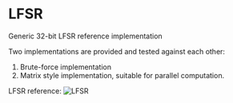 # LFSR
Generic 32-bit LFSR reference implementation

Two implementations are provided and tested against each other:
1. Brute-force implementation
2. Matrix style implementation, suitable for parallel computation.

LFSR reference:
![LFSR](LFSR.drawio)